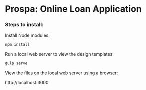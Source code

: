# Prospa: Online Loan Application

### Steps to install:

Install Node modules:

```bash
npm install
```

Run a local web server to view the design templates:

```bash
gulp serve
```

View the files on the local web server using a browser:

http://localhost:3000
